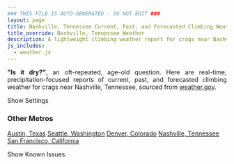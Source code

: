 ```yaml
---
### THIS FILE IS AUTO-GENERATED - DO NOT EDIT ###
layout: page
title: Nashville, Tennessee Current, Past, and Forecasted Climbing Weather Report
title_override: Nashville, Tennessee Weather
description: A lightweight climbing weather report for crags near Nashville, Tennessee. Optimized for poor connections.
js_includes:
  - weather.js
---
```


<section class="measure center lh-copy f5-ns f6 ph2 mv4" style="text-align: justify;">
<strong>"Is it dry?"</strong>, an oft-repeated, age-old question. Here are real-time,
precipitation-focused reports of current, past, and forecasted climbing weather for crags near Nashville, Tennessee, sourced
from <a class="no-underline fancy-link relative light-red" target="_blank" href="https://www.weather.gov/documentation/services-web-api">weather.gov</a>.
</section>

<p id="settings-toggle" class="mw5 b center tc hover-light-red black-70 pointer">Show Settings</p>
<section id="settings" class="overflow-hidden" style="display:none;">
    <div class="mv2 ph2 center">
        <div id="menu" class="fn fl-ns w-50-l w-100 pv2 pr4-l">
            <div class="f7 tc b">Select Defaults:</div>
        </div>
        <div class="fn f6 tc fl-ns w-50-l w-100 pv2">
            <span class="f7 b">Instructions:</span>
            <p class="measure lh-copy center"><strong>Show/hide crags</strong> by clicking on their name to the left; green mean shown and gray means hidden.</p>
            <hr class="mw5 p0 mv2 o-60 b0 bt b--light-red light-red bg-light-red">
            <p class="measure lh-copy center"><strong>Show/hide hourly forecasts</strong> by clicking the desired day.</p>
            <hr class="mw5 p0 mv2 o-60 b0 bt b--light-red light-red bg-light-red">
            <p class="measure lh-copy center"><strong>Current and Past conditions</strong> are measured by the nearest weather station. <strong>Forecast conditions</strong> are calculated and polled separately.</p>
            <hr class="mw5 p0 mv2 o-60 b0 bt b--light-red light-red bg-light-red">
            <p class="measure lh-copy center"><strong>Having issues?</strong> Try <a id="clear-cache" class="no-underline relative fancy-link light-red hover-light-red" href="#">clearing the local cache</a>.</p>
        </div>
    </div>
</section>
<section id="weather" data-crag="nashville-tennessee" class="mv4-ns mv3 ph2 center"></section>
<section id="nearby" class="tc lh-copy">
  <h3>Other Metros</h3>
<a class="nowrap no-underline fancy-link relative light-red mh3" href="/crags/austin-texas-weather.html">Austin, Texas</a>
<a class="nowrap no-underline fancy-link relative light-red mh3" href="/crags/seattle-washington-weather.html">Seattle, Washington</a>
<a class="nowrap no-underline fancy-link relative light-red mh3" href="/crags/denver-colorado-weather.html">Denver, Colorado</a>
<a class="nowrap no-underline fancy-link relative light-red mh3" href="/crags/nashville-tennessee-weather.html">Nashville, Tennessee</a>
<a class="nowrap no-underline fancy-link relative light-red mh3" href="/crags/san-francisco-california-weather.html">San Francisco, California</a>
</section>
<p id="issues-toggle" class="mw5 b center tc hover-light-red black-70 pointer">Show Known Issues</p>
<section id="issues" class="overflow-hidden tc f6">
</section>

